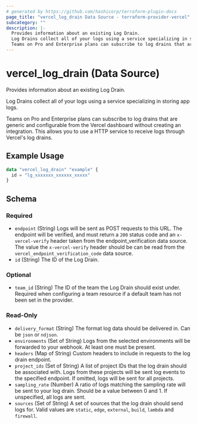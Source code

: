```yaml
---
# generated by https://github.com/hashicorp/terraform-plugin-docs
page_title: "vercel_log_drain Data Source - terraform-provider-vercel"
subcategory: ""
description: |-
  Provides information about an existing Log Drain.
  Log Drains collect all of your logs using a service specializing in storing app logs.
  Teams on Pro and Enterprise plans can subscribe to log drains that are generic and configurable from the Vercel dashboard without creating an integration. This allows you to use a HTTP service to receive logs through Vercel's log drains.
---
```


# vercel_log_drain (Data Source)

Provides information about an existing Log Drain.

Log Drains collect all of your logs using a service specializing in storing app logs.

Teams on Pro and Enterprise plans can subscribe to log drains that are generic and configurable from the Vercel dashboard without creating an integration. This allows you to use a HTTP service to receive logs through Vercel's log drains.

## Example Usage

```terraform
data "vercel_log_drain" "example" {
  id = "lg_xxxxxxx_xxxxxx_xxxxx"
}
```

<!-- schema generated by tfplugindocs -->
## Schema

### Required

- `endpoint` (String) Logs will be sent as POST requests to this URL. The endpoint will be verified, and must return a `200` status code and an `x-vercel-verify` header taken from the endpoint_verification data source. The value the `x-vercel-verify` header should be can be read from the `vercel_endpoint_verification_code` data source.
- `id` (String) The ID of the Log Drain.

### Optional

- `team_id` (String) The ID of the team the Log Drain should exist under. Required when configuring a team resource if a default team has not been set in the provider.

### Read-Only

- `delivery_format` (String) The format log data should be delivered in. Can be `json` or `ndjson`.
- `environments` (Set of String) Logs from the selected environments will be forwarded to your webhook. At least one must be present.
- `headers` (Map of String) Custom headers to include in requests to the log drain endpoint.
- `project_ids` (Set of String) A list of project IDs that the log drain should be associated with. Logs from these projects will be sent log events to the specified endpoint. If omitted, logs will be sent for all projects.
- `sampling_rate` (Number) A ratio of logs matching the sampling rate will be sent to your log drain. Should be a value between 0 and 1. If unspecified, all logs are sent.
- `sources` (Set of String) A set of sources that the log drain should send logs for. Valid values are `static`, `edge`, `external`, `build`, `lambda` and `firewall`.
